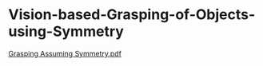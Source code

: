 # Vision-based-Grasping-of-Objects-using-Symmetry

[Grasping Assuming Symmetry.pdf](https://github.com/pradnyas5/Vision-based-Grasping-of-Objects-using-Symmetry/files/12970454/Grasping.Assuming.Symmetry.pdf)
